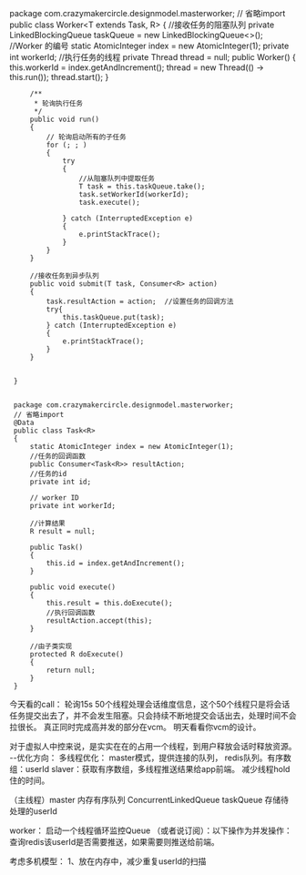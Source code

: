 

package com.crazymakercircle.designmodel.masterworker;
     // 省略import
     public class Worker<T extends Task, R>
     {
         //接收任务的阻塞队列
         private LinkedBlockingQueue<T> taskQueue = new LinkedBlockingQueue<>();
         //Worker 的编号
         static AtomicInteger index = new AtomicInteger(1);
         private int workerId;
         //执行任务的线程
         private Thread thread = null;
         public Worker()
         {
             this.workerId = index.getAndIncrement();
             thread = new Thread(() -> this.run());
             thread.start();
         }
     
         /**
          * 轮询执行任务
          */
         public void run()
         {
             // 轮询启动所有的子任务
             for (; ; )
             {
                 try
                 {
                     //从阻塞队列中提取任务
                     T task = this.taskQueue.take();
                     task.setWorkerId(workerId);
                     task.execute();
     
                 } catch (InterruptedException e)
                 {
                     e.printStackTrace();
                 }
             }
         }
     
         //接收任务到异步队列
         public void submit(T task, Consumer<R> action)
         {
             task.resultAction = action;  //设置任务的回调方法
             try{
                 this.taskQueue.put(task);
             } catch (InterruptedException e)
             {
                 e.printStackTrace();
             }
         }
     
     
     }


     package com.crazymakercircle.designmodel.masterworker;
     // 省略import
     @Data
     public class Task<R>
     {
         static AtomicInteger index = new AtomicInteger(1);
         //任务的回调函数
         public Consumer<Task<R>> resultAction;
         //任务的id
         private int id;
     
         // worker ID
         private int workerId;
     
         //计算结果
         R result = null;
     
         public Task()
         {
             this.id = index.getAndIncrement();
         }
     
         public void execute()
         {
             this.result = this.doExecute();
             //执行回调函数
             resultAction.accept(this);
         }
     
         //由子类实现
         protected R doExecute()
         {
             return null;
         }
     }


    
今天看的call：
轮询15s
50个线程处理会话维度信息，这个50个线程只是将会话任务提交出去了，并不会发生阻塞。只会持续不断地提交会话出去，处理时间不会拉很长。
真正同时完成高并发的部分在vcm。
明天看看你vcm的设计。

对于虚拟人中控来说，是实实在在的占用一个线程，到用户释放会话时释放资源。
--优化方向：
多线程优化：
master模式，提供连接的队列， redis队列。有序数组：userId
slaver：获取有序数组，多线程推送结果给app前端。  减少线程hold住的时间。


（主线程）master 内存有序队列 ConcurrentLinkedQueue  taskQueue 存储待处理的userId

worker： 启动一个线程循环监控Queue （或者说订阅）：以下操作为并发操作：
     查询redis该userId是否需要推送，如果需要则推送给前端。

考虑多机模型：
     1、放在内存中，减少重复userId的扫描


